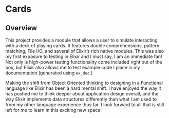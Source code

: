 # Cards

## Overview
This project provides a module that allows a user to simulate interacting with a deck of playing cards. It features double comprehensions, pattern matching, File I/O, and several of Elixir’s rich native modules. This was also my first exposure to testing in Elixir and I must say, I am an immediate fan! Not only is high-power testing functionality come included right out of the box, but Elixir also allows me to test example code I place in my documentation (generated using `ex_doc`.)

Making the shift from Object Oriented thinking to designing in a Functional language like Elixir has been a hard mental shift. I have enjoyed the way it has pushed me to think deeper about application design overall, and the way Elixir implements data structures differently than what I am used to from my other language experience thus far. I look forward to all that is still left for me to learn in this exciting new space!
